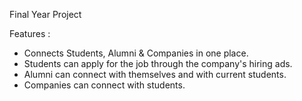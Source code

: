 Final Year Project 

Features : 
 - Connects Students, Alumni & Companies in one place.
 - Students can apply for the job through the company's hiring ads.
 - Alumni can connect with themselves and with current students.
 - Companies can connect with students.


